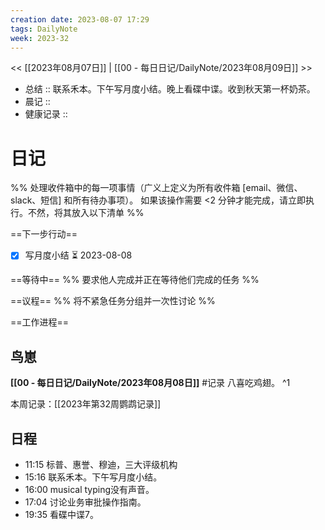 ```yaml
---
creation date: 2023-08-07 17:29
tags: DailyNote
week: 2023-32
---
```


<< [[2023年08月07日]] | [[00 - 每日日记/DailyNote/2023年08月09日]] >>


- 总结 :: 联系禾本。下午写月度小结。晚上看碟中谍。收到秋天第一杯奶茶。
- 晨记 ::
- 健康记录 ::

# 日记
%% 处理收件箱中的每一项事情（广义上定义为所有收件箱 [email、微信、slack、短信] 和所有待办事项）。 如果该操作需要 <2 分钟才能完成，请立即执行。不然，将其放入以下清单 %% 

==下一步行动==
- [x] 写月度小结 ⏳ 2023-08-08


==等待中==
%% 要求他人完成并正在等待他们完成的任务 %%

==议程==
%% 将不紧急任务分组并一次性讨论 %%

==工作进程==

## 鸟崽
**[[00 - 每日日记/DailyNote/2023年08月08日]]**
#记录 八喜吃鸡翅。
^1

本周记录：[[2023年第32周鹦鹉记录]]

## 日程
- <time>11:15</time> 标普、惠誉、穆迪，三大评级机构
- <time>15:16</time> 联系禾本。下午写月度小结。
- <time>16:00</time> musical typing没有声音。
- <time>17:04</time> 讨论业务审批操作指南。
- <time>19:35</time> 看碟中谍7。